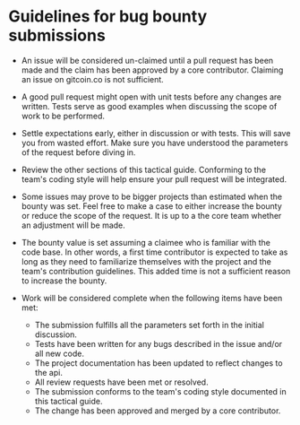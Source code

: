 # Guidelines for bug bounty submissions

- An issue will be considered un-claimed until a pull request has been made and
the claim has been approved by a core contributor. Claiming an issue on gitcoin.co is not sufficient.

- A good pull request might open with unit tests before any changes are written. Tests
serve as good examples when discussing the scope of work to be performed.

- Settle expectations early, either in discussion or with tests. This will save you from wasted effort.
Make sure you have understood the parameters of the request before diving in.

- Review the other sections of this tactical guide. Conforming to the team's coding style will help ensure your pull
request will be integrated.

- Some issues may prove to be bigger projects than estimated when the bounty was set. Feel free to make
a case to either increase the bounty or reduce the scope of the request. It is up to a the core team whether an
adjustment will be made.

- The bounty value is set assuming a claimee who is familiar with the code base. In other words, a first time
contributor is expected to take as long as they need to familiarize themselves with the project and the team's
contribution guidelines. This added time is not a sufficient reason to increase the bounty.

- Work will be considered complete when the following items have been met:

    - The submission fulfills all the parameters set forth in the initial discussion.
    - Tests have been written for any bugs described in the issue and/or all new code.
    - The project documentation has been updated to reflect changes to the api.
    - All review requests have been met or resolved.
    - The submission conforms to the team's coding style documented in this
       tactical guide.
    - The change has been approved and merged by a core contributor.

